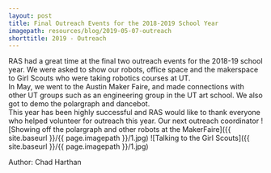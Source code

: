 ```yaml
---
layout: post
title: Final Outreach Events for the 2018-2019 School Year
imagepath: resources/blog/2019-05-07-outreach
shorttitle: 2019 - Outreach
---
```


RAS had a great time at the final two outreach events for the 2018-19 school year.  We were asked to show our robots, office space and the makerspace to Girl Scouts who were taking robotics courses at UT.  
In May, we went to the Austin Maker Faire, and made connections with other UT groups such as an engineering group in the UT art school. We also got to demo the polargraph and dancebot.  
This year has been highly successful and RAS would like to thank everyone who helped volunteer for outreach this year.
Our next outreach coordinator
![Showing off the polargraph and other robots at the MakerFaire]({{ site.baseurl }}/{{ page.imagepath }}/1.jpg)
![Talking to the Girl Scouts]({{ site.baseurl }}/{{ page.imagepath }}/1.jpg)

Author: Chad Harthan
